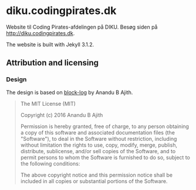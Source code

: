 # diku.codingpirates.dk

Website til Coding Pirates-afdelingen på DIKU. Besøg siden på <http://diku.codingpirates.dk>.

The website is built with Jekyll 3.1.2.

## Attribution and licensing

### Design
The design is based on [block-log](https://github.com/anandubajith/block-log) by Anandu B Ajith.

> The MIT License (MIT)
> 
> Copyright (c) 2016 Anandu B Ajith
> 
> Permission is hereby granted, free of charge, to any person obtaining a copy of this software and associated documentation files (the "Software"), to deal in the Software without restriction, including without limitation the rights to use, copy, modify, merge, publish, distribute, sublicense, and/or sell copies of the Software, and to permit persons to whom the Software is furnished to do so, subject to the following conditions:
> 
> The above copyright notice and this permission notice shall be included in all copies or substantial portions of the Software.

